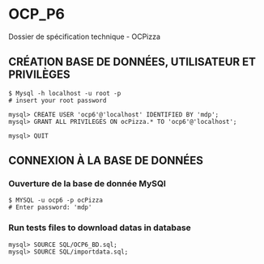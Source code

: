 # OCP_P6
Dossier de spécification technique - OCPizza


## CRÉATION BASE DE DONNÉES, UTILISATEUR ET PRIVILÈGES
```console
$ Mysql -h localhost -u root -p
# insert your root password
```
```mysql
mysql> CREATE USER 'ocp6'@'localhost' IDENTIFIED BY 'mdp';
mysql> GRANT ALL PRIVILEGES ON ocPizza.* TO 'ocp6'@'localhost';

mysql> QUIT
```

## CONNEXION À LA BASE DE DONNÉES

### Ouverture de la base de donnée MySQl
```console
$ MYSQL -u ocp6 -p ocPizza
# Enter password: 'mdp'
```

### Run tests files to download datas in database
```mysql
mysql> SOURCE SQL/OCP6_BD.sql;
mysql> SOURCE SQL/importdata.sql;
```
